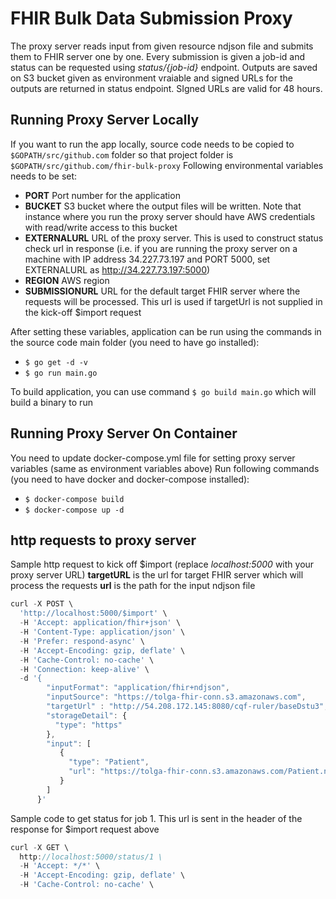 # FHIR Bulk Data Submission Proxy

The proxy server reads input from given resource ndjson file and submits them to FHIR server one by one. Every submission is given a job-id and status can be requested using *status/{job-id}* endpoint. Outputs are saved on S3 bucket given as environment vraiable and signed URLs for the outputs are returned in status endpoint. SIgned URLs are valid for 48 hours. 


## Running Proxy Server Locally
If you want to run the app locally, source code needs to be copied to `$GOPATH/src/github.com` folder so that project folder is `$GOPATH/src/github.com/fhir-bulk-proxy`
Following environmental variables needs to be set:
- **PORT**			Port number for the application
- **BUCKET**		S3 bucket where the output files will be written. Note that instance where you run the proxy server should have AWS credentials with read/write access to this bucket
- **EXTERNALURL**		URL of the proxy server. This is used to construct status check url in response (i.e. if you are running the proxy server on a machine with IP address 34.227.73.197 and PORT 5000, set EXTERNALURL as http://34.227.73.197:5000)
- **REGION**		AWS region
- **SUBMISSIONURL**		URL for the default target FHIR server where the requests will be processed. This url is used if targetUrl is not supplied in the kick-off $import request

After setting these variables, application can be run using the commands in the source code main folder (you need to have go installed):
- `$ go get -d -v`
- `$ go run main.go`

To build application, you can use command `$ go build main.go` which will build a binary to run

## Running Proxy Server On Container
You need to update docker-compose.yml file for setting proxy server variables (same as environment variables above)
Run following commands (you need to have docker and docker-compose installed):
- `$ docker-compose build`
- `$ docker-compose up -d`


## http requests to proxy server

Sample http request to kick off $import (replace *localhost:5000* with your proxy server URL)
**targetURL** is the url for target FHIR server which will process the requests
**url** is the path for the input ndjson file

``` javascript
curl -X POST \
  'http://localhost:5000/$import' \
  -H 'Accept: application/fhir+json' \
  -H 'Content-Type: application/json' \
  -H 'Prefer: respond-async' \
  -H 'Accept-Encoding: gzip, deflate' \
  -H 'Cache-Control: no-cache' \
  -H 'Connection: keep-alive' \
  -d '{
        "inputFormat": "application/fhir+ndjson",
        "inputSource": "https://tolga-fhir-conn.s3.amazonaws.com",
        "targetUrl" : "http://54.208.172.145:8080/cqf-ruler/baseDstu3",
        "storageDetail": {
          "type": "https" 
        },
        "input": [
           {
             "type": "Patient",
             "url": "https://tolga-fhir-conn.s3.amazonaws.com/Patient.ndjson"
           }
        ]
      }'
```


Sample code to get status for job 1. This url is sent in the header of the response for $import request above 

```javascript
curl -X GET \
  http://localhost:5000/status/1 \
  -H 'Accept: */*' \
  -H 'Accept-Encoding: gzip, deflate' \
  -H 'Cache-Control: no-cache' \
  ```
